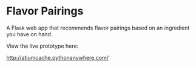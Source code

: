 # Flavor Pairings
A Flask web app that recommends flavor pairings based on an ingredient you have on hand.

View the live prototype here: 

http://atiumcache.pythonanywhere.com/
